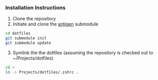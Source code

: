 ### Installation Instructions

1. Clone the repository
2. Initiate and clone the   [antigen](https://github.com/zsh-users/antigen) submodule
  ```bash
cd dotfiles
git submodule init
git submodule update
```
3. Symlink the the dotfiles (assuming the repository is checked out to ~/Projects/dotfiles)
  ```bash
cd ~
ln -s Projects/dotfiles/.zshrc .
```
